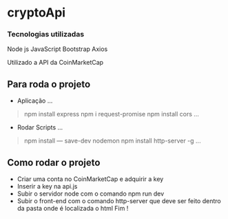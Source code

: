# cryptoApi

### Tecnologias utilizadas
Node js
JavaScript
Bootstrap
Axios

Utilizado a API da CoinMarketCap

## Para roda o projeto
- Aplicação
...
>npm install express
>npm i request-promise
>npm install cors
...
- Rodar Scripts
...
>npm install — save-dev nodemon
>npm install http-server -g
...
## Como rodar o projeto

- Criar uma conta no CoinMarketCap e adquirir a key
- Inserir a key na api.js
- Subir o servidor node com o comando npm run dev
- Subir o front-end com o comando http-server que deve
    ser feito dentro da pasta onde é localizada o html
Fim !

